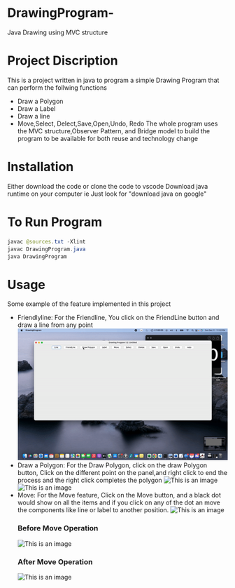 # DrawingProgram-
Java Drawing using MVC structure
# Project Discription
This is a project written in java to program a simple Drawing Program that can perform the follwing functions
* Draw a Polygon
* Draw a Label 
* Draw a line
* Move,Select, Delect,Save,Open,Undo, Redo
The whole program uses the MVC structure,Observer Pattern, and Bridge model to build the program to be available for both reuse and technology change

# Installation
Either download the code or clone the code to vscode
Download java runtime on your computer ie Just look for "download java on google"

# To Run Program
```java
javac @sources.txt -Xlint
javac DrawingProgram.java
java DrawingProgram
```

# Usage
  Some example of the feature implemented in this project
- Friendlyline:
 For the Friendline, You click on the FriendLine button and draw a line from any point
 ![This is an image](./images/Friendline-video.gif)
- Draw a Polygon:
  For the Draw Polygon, click on the draw Polygon button, Click on the different point on the panel,and right click to end the process and the right click completes the polygon
  ![This is an image](./DrawingProgram-/images/Drawpolygon-video2.gif)
  ![This is an image](./DrawingProgram-/images/Drawpolygon-ScreenShot1.png)
- Move:
   For the Move feature, Click on the Move button, and a black dot would show on all the items and if you click on any of the dot an move the components like line or label to another position.
   ![This is an image](./DrawingProgram-/images/Move-video.gif)
   ### Before Move Operation
   ![This is an image](./DrawingProgram-/images/Move-ScreenShot2.png)
   ### After Move Operation 
   ![This is an image](./DrawingProgram-/images/Move-ScreenShot1.png)


